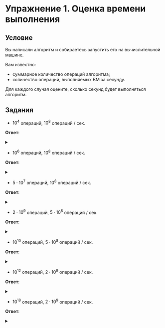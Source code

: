 # Упражнение 1. Оценка времени выполнения

## Условие 
Вы написали алгоритм и собираетесь запустить его на вычислительной машине.

Вам известно:
- суммарное количество операций алгоритма;
- количество операций, выполняемых ВМ за секунду.

Для каждого случая оцените, сколько секунд будет выполняться алгоритм.

## Задания

- $10^4$ операций, $10^8$ операций / сек.

**Ответ**:
<details> <summary> </summary>
$0.0001$ секунды. 
  
Настолько малая величина, что вероятнее подготовка программы к запуску будет дольше, чем само время выполнения.
</details>

- $10^6$ операций, $10^8$ операций / сек.

**Ответ**:
<details> <summary> </summary>
$0.01$ секунды. 
  
Практически нет разницы с прошлым пунктом.
</details>

- $5 \cdot 10^7$ операций, $10^8$ операций / сек.

**Ответ**:
<details> <summary> </summary>
$0.5$ секунды. 
  
Не слишком много, но уже заметно для наблюдателя.
</details>

- $2 \cdot 10^9$ операций, $5 \cdot 10^8$ операций / сек.
  
**Ответ**:
<details> <summary> </summary>
$4$ секунды. 
  
В рамках олимпиады это может быть критично, но в реальной жизни - вполне адекватное время выполнения.
</details>

- $10^{10}$ операций, $5 \cdot 10^8$ операций / сек.
  
**Ответ**:
<details> <summary> </summary>
$20$ секунд. 
  
Для какого-то предпросчета сгодится, но уже придется подождать.
</details>

- $10^{12}$ операций, $2 \cdot 10^9$ операций / сек.
  
**Ответ**:
<details> <summary> </summary>
$500$ секунд - около 8-9 минут.
  
Обратите внимание, что специально взят очень "быстрый" вариант - в реальной жизни это ближе к машинным тактам, чем к операциям обычных ЯП.
</details>

- $10^{18}$ операций, $2 \cdot 10^9$ операций / сек.
  
**Ответ**:
<details> <summary> </summary>
$5 \cdot 10^8$ секунд - почти 16 лет.
  
Комментарии излишни.
</details>
